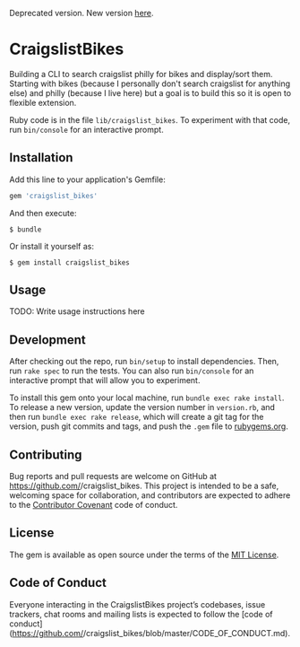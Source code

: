 Deprecated version. New version [here](https://github.com/pi-track/craigslist_scrape).

# CraigslistBikes

Building a CLI to search craigslist philly for bikes and display/sort them. Starting with bikes (because I personally don't search craigslist for anything else) and philly (because I live here) but a goal is to build this so it is open to flexible extension.

Ruby code is in the file `lib/craigslist_bikes`. To experiment with that code, run `bin/console` for an interactive prompt.

## Installation

Add this line to your application's Gemfile:

```ruby
gem 'craigslist_bikes'
```

And then execute:

    $ bundle

Or install it yourself as:

    $ gem install craigslist_bikes

## Usage

TODO: Write usage instructions here

## Development

After checking out the repo, run `bin/setup` to install dependencies. Then, run `rake spec` to run the tests. You can also run `bin/console` for an interactive prompt that will allow you to experiment.

To install this gem onto your local machine, run `bundle exec rake install`. To release a new version, update the version number in `version.rb`, and then run `bundle exec rake release`, which will create a git tag for the version, push git commits and tags, and push the `.gem` file to [rubygems.org](https://rubygems.org).

## Contributing

Bug reports and pull requests are welcome on GitHub at https://github.com/<github username>/craigslist_bikes. This project is intended to be a safe, welcoming space for collaboration, and contributors are expected to adhere to the [Contributor Covenant](http://contributor-covenant.org) code of conduct.

## License

The gem is available as open source under the terms of the [MIT License](https://opensource.org/licenses/MIT).

## Code of Conduct

Everyone interacting in the CraigslistBikes project’s codebases, issue trackers, chat rooms and mailing lists is expected to follow the [code of conduct](https://github.com/<github username>/craigslist_bikes/blob/master/CODE_OF_CONDUCT.md).
